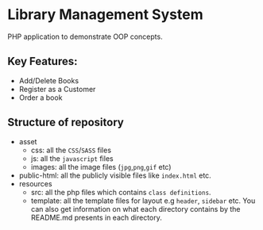 # Library Management System
PHP application to demonstrate OOP concepts.

## Key Features:
- Add/Delete Books
- Register as a Customer
- Order a book
## Structure of repository

* asset
  - css: all the `CSS`/`SASS` files
  - js: all the `javascript` files
  - images: all the image files (`jpg`,`png`,`gif` etc)
* public-html: all the publicly visible files like `index.html` etc.
* resources
  - src: all the php files which contains `class definitions`.
  - template: all the template files for layout e.g `header`, `sidebar` etc.
 You can also get information on what each directory contains by the README.md presents in each directory.
